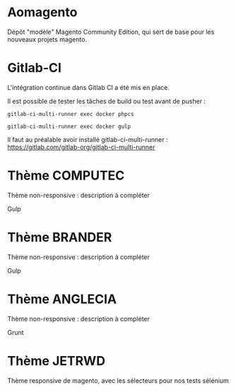 Aomagento
=========

Dépôt "modèle" Magento Community Edition, qui sert de base pour les nouveaux projets magento.

Gitlab-CI
=========
L'intégration continue dans Gitlab CI a été mis en place.

Il est possible de tester les tâches de build ou test avant de pusher :

`gitlab-ci-multi-runner exec docker phpcs`

`gitlab-ci-multi-runner exec docker gulp`

Il faut au préalable avoir installé gitlab-ci-multi-runner  : https://gitlab.com/gitlab-org/gitlab-ci-multi-runner

Thème COMPUTEC
===========

Thème non-responsive : description à compléter

Gulp

Thème BRANDER
=============

Thème non-responsive : description à compléter

Gulp


Thème ANGLECIA
=============

Thème non-responsive : description à compléter

Grunt

Thème JETRWD
==========
Thème responsive de magento, avec les sélecteurs pour nos tests sélénium

